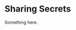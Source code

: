 [title]: # (Sharing Secrets)
[tags]: # (XXX)
[priority]: # (5054)
# Sharing Secrets
Something here.
